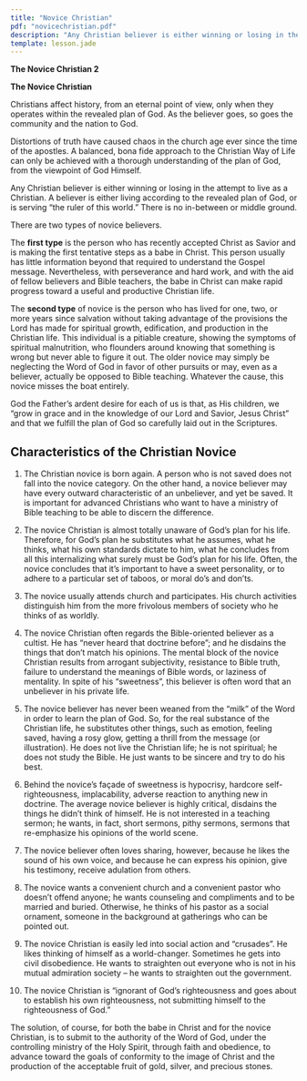```yaml
---
title: "Novice Christian"
pdf: "novicechristian.pdf"
description: "Any Christian believer is either winning or losing in the attempt to live as a Christian. A believer is either living according to the revealed plan of God, or is serving “the ruler of this world.” There is no in-between or middle ground."
template: lesson.jade
---
```



**The Novice Christian 2**

**The Novice Christian**

Christians affect history, from an eternal point of view, only when they
operates within the revealed plan of God. As the believer goes, so goes
the community and the nation to God.

Distortions of truth have caused chaos in the church age ever since the
time of the apostles. A balanced, bona fide approach to the Christian
Way of Life can only be achieved with a thorough understanding of the
plan of God, from the viewpoint of God Himself.

Any Christian believer is either winning or losing in the attempt to
live as a Christian. A believer is either living according to the
revealed plan of God, or is serving “the ruler of this world.” There is
no in-between or middle ground.

There are two types of novice believers.

The **first type** is the person who has recently accepted Christ as
Savior and is making the first tentative steps as a babe in Christ. This
person usually has little information beyond that required to understand
the Gospel message. Nevertheless, with perseverance and hard work, and
with the aid of fellow believers and Bible teachers, the babe in Christ
can make rapid progress toward a useful and productive Christian life.

The **second type** of novice is the person who has lived for one, two,
or more years since salvation without taking advantage of the provisions
the Lord has made for spiritual growth, edification, and production in
the Christian life. This individual is a pitiable creature, showing the
symptoms of spiritual malnutrition, who flounders around knowing that
something is wrong but never able to figure it out. The older novice may
simply be neglecting the Word of God in favor of other pursuits or may,
even as a believer, actually be opposed to Bible teaching. Whatever the
cause, this novice misses the boat entirely.

God the Father’s ardent desire for each of us is that, as His children,
we “grow in grace and in the knowledge of our Lord and Savior, Jesus
Christ” and that we fulfill the plan of God so carefully laid out in the
Scriptures.

Characteristics of the Christian Novice
---------------------------------------

1.  The Christian novice is born again. A person who is not saved does
    not fall into the novice category. On the other hand, a novice
    believer may have every outward characteristic of an unbeliever, and
    yet be saved. It is important for advanced Christians who want to
    have a ministry of Bible teaching to be able to discern the
    difference.

2.  The novice Christian is almost totally unaware of God’s plan for his
    life. Therefore, for God’s plan he substitutes what he assumes, what
    he thinks, what his own standards dictate to him, what he concludes
    from all this internalizing what surely must be God’s plan for his
    life. Often, the novice concludes that it’s important to have a
    sweet personality, or to adhere to a particular set of taboos, or
    moral do’s and don’ts.

3.  The novice usually attends church and participates. His church
    activities distinguish him from the more frivolous members of
    society who he thinks of as worldly.

4.  The novice Christian often regards the Bible-oriented believer as a
    cultist. He has “never heard that doctrine before”; and he disdains
    the things that don’t match his opinions. The mental block of the
    novice Christian results from arrogant subjectivity, resistance to
    Bible truth, failure to understand the meanings of Bible words, or
    laziness of mentality. In spite of his “sweetness”, this believer is
    often word that an unbeliever in his private life.

5.  The novice believer has never been weaned from the “milk” of the
    Word in order to learn the plan of God. So, for the real substance
    of the Christian life, he substitutes other things, such as emotion,
    feeling saved, having a rosy glow, getting a thrill from the message
    (or illustration). He does not live the Christian life; he is not
    spiritual; he does not study the Bible. He just wants to be sincere
    and try to do his best.

6.  Behind the novice’s façade of sweetness is hypocrisy, hardcore
    self-righteousness, implacability, adverse reaction to anything new
    in doctrine. The average novice believer is highly critical,
    disdains the things he didn’t think of himself. He is not interested
    in a teaching sermon; he wants, in fact, short sermons, pithy
    sermons, sermons that re-emphasize his opinions of the world scene.

7.  The novice believer often loves sharing, however, because he likes
    the sound of his own voice, and because he can express his opinion,
    give his testimony, receive adulation from others.

8.  The novice wants a convenient church and a convenient pastor who
    doesn’t offend anyone; he wants counseling and compliments and to be
    married and buried. Otherwise, he thinks of his pastor as a social
    ornament, someone in the background at gatherings who can be pointed
    out.

9.  The novice Christian is easily led into social action and
    “crusades”. He likes thinking of himself as a world-changer.
    Sometimes he gets into civil disobedience. He wants to straighten
    out everyone who is not in his mutual admiration society – he wants
    to straighten out the government.

10. The novice Christian is “ignorant of God’s righteousness and goes
    about to establish his own righteousness, not submitting himself to
    the righteousness of God.”

The solution, of course, for both the babe in Christ and for the novice
Christian, is to submit to the authority of the Word of God, under the
controlling ministry of the Holy Spirit, through faith and obedience, to
advance toward the goals of conformity to the image of Christ and the
production of the acceptable fruit of gold, silver, and precious stones.


